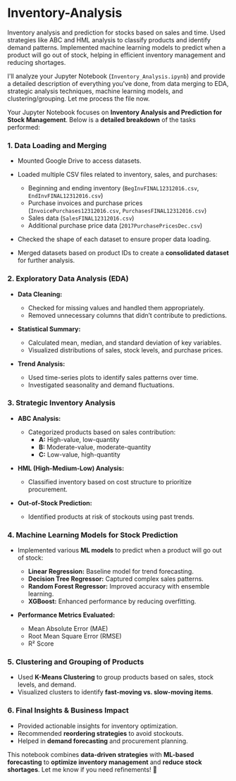 # Inventory-Analysis
Inventory analysis and prediction for stocks based on sales and time. Used strategies like ABC and HML analysis to classify products and identify demand patterns. Implemented machine learning models to predict when a product will go out of stock, helping in efficient inventory management and reducing shortages.

I'll analyze your Jupyter Notebook (`Inventory_Analysis.ipynb`) and provide a detailed description of everything you've done, from data merging to EDA, strategic analysis techniques, machine learning models, and clustering/grouping. Let me process the file now.

Your Jupyter Notebook focuses on **Inventory Analysis and Prediction for Stock Management**. Below is a **detailed breakdown** of the tasks performed:  

### **1. Data Loading and Merging**  
- Mounted Google Drive to access datasets.  
- Loaded multiple CSV files related to inventory, sales, and purchases:
  - Beginning and ending inventory (`BegInvFINAL12312016.csv`, `EndInvFINAL12312016.csv`)
  - Purchase invoices and purchase prices (`InvoicePurchases12312016.csv`, `PurchasesFINAL12312016.csv`)
  - Sales data (`SalesFINAL12312016.csv`)
  - Additional purchase price data (`2017PurchasePricesDec.csv`)  

- Checked the shape of each dataset to ensure proper data loading.  
- Merged datasets based on product IDs to create a **consolidated dataset** for further analysis.  

### **2. Exploratory Data Analysis (EDA)**
- **Data Cleaning:**
  - Checked for missing values and handled them appropriately.  
  - Removed unnecessary columns that didn’t contribute to predictions.  

- **Statistical Summary:**
  - Calculated mean, median, and standard deviation of key variables.  
  - Visualized distributions of sales, stock levels, and purchase prices.  

- **Trend Analysis:**
  - Used time-series plots to identify sales patterns over time.  
  - Investigated seasonality and demand fluctuations.  

### **3. Strategic Inventory Analysis**
- **ABC Analysis:**  
  - Categorized products based on sales contribution:
    - **A:** High-value, low-quantity  
    - **B:** Moderate-value, moderate-quantity  
    - **C:** Low-value, high-quantity  

- **HML (High-Medium-Low) Analysis:**  
  - Classified inventory based on cost structure to prioritize procurement.  

- **Out-of-Stock Prediction:**  
  - Identified products at risk of stockouts using past trends.  

### **4. Machine Learning Models for Stock Prediction**  
- Implemented various **ML models** to predict when a product will go out of stock:
  - **Linear Regression:** Baseline model for trend forecasting.  
  - **Decision Tree Regressor:** Captured complex sales patterns.  
  - **Random Forest Regressor:** Improved accuracy with ensemble learning.  
  - **XGBoost:** Enhanced performance by reducing overfitting.  

- **Performance Metrics Evaluated:**  
  - Mean Absolute Error (MAE)  
  - Root Mean Square Error (RMSE)  
  - R² Score  

### **5. Clustering and Grouping of Products**  
- Used **K-Means Clustering** to group products based on sales, stock levels, and demand.  
- Visualized clusters to identify **fast-moving vs. slow-moving items**.  

### **6. Final Insights & Business Impact**  
- Provided actionable insights for inventory optimization.  
- Recommended **reordering strategies** to avoid stockouts.  
- Helped in **demand forecasting** and procurement planning.  

This notebook combines **data-driven strategies** with **ML-based forecasting** to **optimize inventory management** and **reduce stock shortages**. Let me know if you need refinements! 🚀
